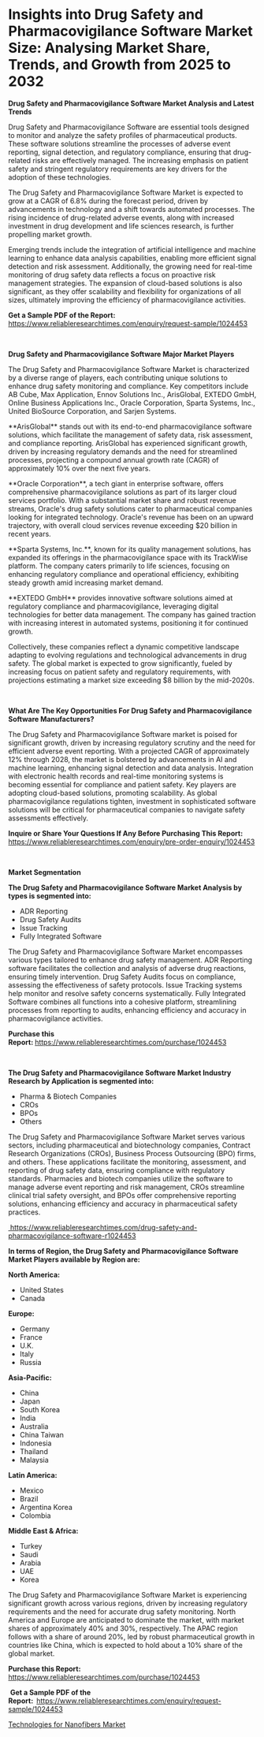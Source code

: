 <p><h1>Insights into Drug Safety and Pharmacovigilance Software Market Size: Analysing Market Share, Trends, and Growth from 2025 to 2032</h1></p><p><strong>Drug Safety and Pharmacovigilance Software Market Analysis and Latest Trends</strong></p>
<p><p>Drug Safety and Pharmacovigilance Software are essential tools designed to monitor and analyze the safety profiles of pharmaceutical products. These software solutions streamline the processes of adverse event reporting, signal detection, and regulatory compliance, ensuring that drug-related risks are effectively managed. The increasing emphasis on patient safety and stringent regulatory requirements are key drivers for the adoption of these technologies.</p><p>The Drug Safety and Pharmacovigilance Software Market is expected to grow at a CAGR of 6.8% during the forecast period, driven by advancements in technology and a shift towards automated processes. The rising incidence of drug-related adverse events, along with increased investment in drug development and life sciences research, is further propelling market growth. </p><p>Emerging trends include the integration of artificial intelligence and machine learning to enhance data analysis capabilities, enabling more efficient signal detection and risk assessment. Additionally, the growing need for real-time monitoring of drug safety data reflects a focus on proactive risk management strategies. The expansion of cloud-based solutions is also significant, as they offer scalability and flexibility for organizations of all sizes, ultimately improving the efficiency of pharmacovigilance activities.</p></p>
<p><strong>Get a Sample PDF of the Report:&nbsp;</strong> <a href="https://www.reliableresearchtimes.com/enquiry/request-sample/1024453?utm_campaign=2275&utm_medium=2&utm_source=Github&utm_content=ia&utm_term=07032025&utm_id=drug-safety-and-pharmacovigilance-software">https://www.reliableresearchtimes.com/enquiry/request-sample/1024453</a></p>
<p>&nbsp;</p>
<p><strong>Drug Safety and Pharmacovigilance Software Major Market Players</strong></p>
<p><p>The Drug Safety and Pharmacovigilance Software Market is characterized by a diverse range of players, each contributing unique solutions to enhance drug safety monitoring and compliance. Key competitors include AB Cube, Max Application, Ennov Solutions Inc., ArisGlobal, EXTEDO GmbH, Online Business Applications Inc., Oracle Corporation, Sparta Systems, Inc., United BioSource Corporation, and Sarjen Systems.</p><p>**ArisGlobal** stands out with its end-to-end pharmacovigilance software solutions, which facilitate the management of safety data, risk assessment, and compliance reporting. ArisGlobal has experienced significant growth, driven by increasing regulatory demands and the need for streamlined processes, projecting a compound annual growth rate (CAGR) of approximately 10% over the next five years.</p><p>**Oracle Corporation**, a tech giant in enterprise software, offers comprehensive pharmacovigilance solutions as part of its larger cloud services portfolio. With a substantial market share and robust revenue streams, Oracle's drug safety solutions cater to pharmaceutical companies looking for integrated technology. Oracle's revenue has been on an upward trajectory, with overall cloud services revenue exceeding $20 billion in recent years.</p><p>**Sparta Systems, Inc.**, known for its quality management solutions, has expanded its offerings in the pharmacovigilance space with its TrackWise platform. The company caters primarily to life sciences, focusing on enhancing regulatory compliance and operational efficiency, exhibiting steady growth amid increasing market demand.</p><p>**EXTEDO GmbH** provides innovative software solutions aimed at regulatory compliance and pharmacovigilance, leveraging digital technologies for better data management. The company has gained traction with increasing interest in automated systems, positioning it for continued growth.</p><p>Collectively, these companies reflect a dynamic competitive landscape adapting to evolving regulations and technological advancements in drug safety. The global market is expected to grow significantly, fueled by increasing focus on patient safety and regulatory requirements, with projections estimating a market size exceeding $8 billion by the mid-2020s.</p></p>
<p>&nbsp;</p>
<p><strong>What Are The Key Opportunities For Drug Safety and Pharmacovigilance Software Manufacturers?</strong></p>
<p><p>The Drug Safety and Pharmacovigilance Software market is poised for significant growth, driven by increasing regulatory scrutiny and the need for efficient adverse event reporting. With a projected CAGR of approximately 12% through 2028, the market is bolstered by advancements in AI and machine learning, enhancing signal detection and data analysis. Integration with electronic health records and real-time monitoring systems is becoming essential for compliance and patient safety. Key players are adopting cloud-based solutions, promoting scalability. As global pharmacovigilance regulations tighten, investment in sophisticated software solutions will be critical for pharmaceutical companies to navigate safety assessments effectively.</p></p>
<p><strong>Inquire or Share Your Questions If Any Before Purchasing This Report:</strong> <a href="https://www.reliableresearchtimes.com/enquiry/pre-order-enquiry/1024453?utm_campaign=2275&utm_medium=2&utm_source=Github&utm_content=ia&utm_term=07032025&utm_id=drug-safety-and-pharmacovigilance-software">https://www.reliableresearchtimes.com/enquiry/pre-order-enquiry/1024453</a></p>
<p>&nbsp;</p>
<p><strong>Market Segmentation</strong></p>
<p><strong>The Drug Safety and Pharmacovigilance Software Market Analysis by types is segmented into:</strong></p>
<p><ul><li>ADR Reporting</li><li>Drug Safety Audits</li><li>Issue Tracking</li><li>Fully Integrated Software</li></ul></p>
<p><p>The Drug Safety and Pharmacovigilance Software Market encompasses various types tailored to enhance drug safety management. ADR Reporting software facilitates the collection and analysis of adverse drug reactions, ensuring timely intervention. Drug Safety Audits focus on compliance, assessing the effectiveness of safety protocols. Issue Tracking systems help monitor and resolve safety concerns systematically. Fully Integrated Software combines all functions into a cohesive platform, streamlining processes from reporting to audits, enhancing efficiency and accuracy in pharmacovigilance activities.</p></p>
<p><strong>Purchase this Report:&nbsp;</strong><a href="https://www.reliableresearchtimes.com/purchase/1024453?utm_campaign=2275&utm_medium=2&utm_source=Github&utm_content=ia&utm_term=07032025&utm_id=drug-safety-and-pharmacovigilance-software">https://www.reliableresearchtimes.com/purchase/1024453</a></p>
<p>&nbsp;</p>
<p><strong>The Drug Safety and Pharmacovigilance Software Market Industry Research by Application is segmented into:</strong></p>
<p><ul><li>Pharma & Biotech Companies</li><li>CROs</li><li>BPOs</li><li>Others</li></ul></p>
<p><p>The Drug Safety and Pharmacovigilance Software Market serves various sectors, including pharmaceutical and biotechnology companies, Contract Research Organizations (CROs), Business Process Outsourcing (BPO) firms, and others. These applications facilitate the monitoring, assessment, and reporting of drug safety data, ensuring compliance with regulatory standards. Pharmacies and biotech companies utilize the software to manage adverse event reporting and risk management, CROs streamline clinical trial safety oversight, and BPOs offer comprehensive reporting solutions, enhancing efficiency and accuracy in pharmaceutical safety practices.</p></p>
<p><a href="https://www.reliableresearchtimes.com/drug-safety-and-pharmacovigilance-software-r1024453?utm_campaign=2275&utm_medium=2&utm_source=Github&utm_content=ia&utm_term=07032025&utm_id=drug-safety-and-pharmacovigilance-software">&nbsp;https://www.reliableresearchtimes.com/drug-safety-and-pharmacovigilance-software-r1024453</a></p>
<p><strong>In terms of Region, the Drug Safety and Pharmacovigilance Software Market Players available by Region are:</strong></p>
<p>
    <p> <strong> North America: </strong>
        <ul>
            <li>United States</li>
            <li>Canada</li>
        </ul>
        </p> 
    <p> <strong> Europe: </strong>
        <ul>
            <li>Germany</li>
            <li>France</li>
            <li>U.K.</li>
            <li>Italy</li>
            <li>Russia</li>
        </ul>
        </p> 
    <p> <strong> Asia-Pacific: </strong>
        <ul>
            <li>China</li>
            <li>Japan</li>
            <li>South Korea</li>
            <li>India</li>
            <li>Australia</li>
            <li>China Taiwan</li>
            <li>Indonesia</li>
            <li>Thailand</li>
            <li>Malaysia</li>
        </ul>
        </p> 
    <p> <strong> Latin America: </strong>
        <ul>
            <li>Mexico</li>
            <li>Brazil</li>
            <li>Argentina Korea</li>
            <li>Colombia</li>
        </ul>
        </p> 
    <p> <strong> Middle East & Africa: </strong>
        <ul>
            <li>Turkey</li>
            <li>Saudi</li>
            <li>Arabia</li>
            <li>UAE</li>
            <li>Korea</li>
        </ul>
    </p>
    </p>
<p><p>The Drug Safety and Pharmacovigilance Software Market is experiencing significant growth across various regions, driven by increasing regulatory requirements and the need for accurate drug safety monitoring. North America and Europe are anticipated to dominate the market, with market shares of approximately 40% and 30%, respectively. The APAC region follows with a share of around 20%, led by robust pharmaceutical growth in countries like China, which is expected to hold about a 10% share of the global market.</p></p>
<p><strong>Purchase this Report: </strong><a href="https://www.reliableresearchtimes.com/purchase/1024453?utm_campaign=2275&utm_medium=2&utm_source=Github&utm_content=ia&utm_term=07032025&utm_id=drug-safety-and-pharmacovigilance-software">https://www.reliableresearchtimes.com/purchase/1024453</a></p>
<p>&nbsp;<strong>Get a Sample PDF of the Report:&nbsp;&nbsp;</strong><a href="https://www.reliableresearchtimes.com/enquiry/request-sample/1024453?utm_campaign=2275&utm_medium=2&utm_source=Github&utm_content=ia&utm_term=07032025&utm_id=drug-safety-and-pharmacovigilance-software">https://www.reliableresearchtimes.com/enquiry/request-sample/1024453</a></p>
<p><strong></strong></p>
<p><p><a href="https://github.com/DianaWilson796/Market-Research-Report-List-1/blob/main/technologies-for-nanofibers-market.md?utm_campaign=2275&utm_medium=2&utm_source=Github&utm_content=ia&utm_term=07032025&utm_id=drug-safety-and-pharmacovigilance-software">Technologies for Nanofibers Market</a></p></p>